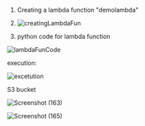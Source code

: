 1. Creating a lambda function "demolambda"

2. ![creatingLambdaFun](https://github.com/user-attachments/assets/449eaa9e-c9c8-4ae1-a0ee-a7e7f6f2ad9f)

3. python code for lambda function

![lambdaFunCode](https://github.com/user-attachments/assets/7ae52960-770a-467a-af7c-b908eb1bd9ce)

execution:

![excetution](https://github.com/user-attachments/assets/91376281-0169-40c2-8137-8d4301ba34c0)

S3 bucket

![Screenshot (163)](https://github.com/user-attachments/assets/07b71802-d05c-4f2f-9573-7cdc415a0326)

![Screenshot (165)](https://github.com/user-attachments/assets/d1838e27-1ba1-422c-8019-80f9eea87c08)
